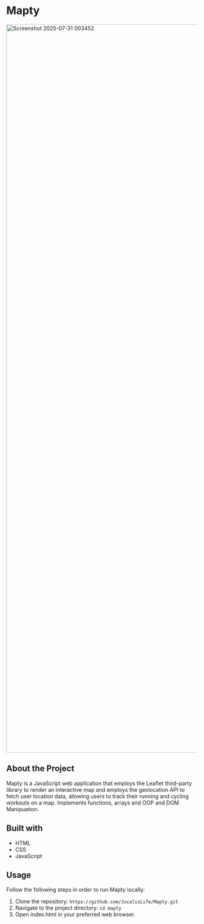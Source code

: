# Mapty
<img width="3835" height="1912" alt="Screenshot 2025-07-31 003452" src="https://github.com/user-attachments/assets/0232b5bb-5795-4f8c-9384-26d02724a086" />

## About the Project
Mapty is a JavaScript web application that employs the Leaflet third-party library to render an interactive map and employs the geolocation API to fetch user location data, allowing users to track their running and cycling workouts on a map. Implements functions, arrays and OOP and DOM Manipuation.

## Built with

- HTML
- CSS
- JavaScript

## Usage
Follow the following steps in order to run Mapty locally:

1. Clone the repository:
`https://github.com/JucalisLife/Mapty.git`
2. Navigate to the project directory:
`cd mapty`
3. Open index.html in your preferred web browser.
